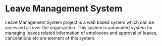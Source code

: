 # Leave Management System
Leave Management System project is a web based system which can be accessed all 
over the organization. This system is automated system for managing leaves related 
information of employees and approval of leaves, cancelations etc are element of this 
system.
